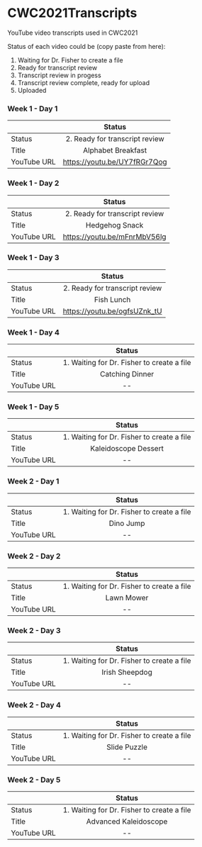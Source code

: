 # CWC2021Transcripts
YouTube video transcripts used in CWC2021

Status of each video could be (copy paste from here):
 1. Waiting for Dr. Fisher to create a file
 2. Ready for transcript review
 3. Transcript review in progess
 4. Transcript review complete, ready for upload
 5. Uploaded



### Week 1 - Day 1

| | Status |
| :---        |    :----:   |
| Status | 2. Ready for transcript review |
| Title   | Alphabet Breakfast |
| YouTube URL   | https://youtu.be/UY7fRGr7Qog |
 
### Week 1 - Day 2

| | Status |
| :---        |    :----:   |
| Status | 2. Ready for transcript review |
| Title   | Hedgehog Snack |
| YouTube URL   | https://youtu.be/mFnrMbV56lg |
 
### Week 1 - Day 3

| | Status |
| :---        |    :----:   |
| Status | 2. Ready for transcript review |
| Title   | Fish Lunch |
| YouTube URL   | https://youtu.be/ogfsUZnk_tU |

### Week 1 - Day 4

| | Status |
| :---        |    :----:   |
| Status | 1. Waiting for Dr. Fisher to create a file|
| Title   | Catching Dinner |
| YouTube URL   | --        |

### Week 1 - Day 5

| | Status |
| :---        |    :----:   |
| Status | 1. Waiting for Dr. Fisher to create a file|
| Title   | Kaleidoscope Dessert |
| YouTube URL   | --        |
 
 
### Week 2 - Day 1

| | Status |
| :---        |    :----:   |
| Status | 1. Waiting for Dr. Fisher to create a file|
| Title   |  Dino Jump  |
| YouTube URL   | --        |

### Week 2 - Day 2

| | Status |
| :---        |    :----:   |
| Status | 1. Waiting for Dr. Fisher to create a file|
| Title   | Lawn Mower |
| YouTube URL   | --        |

### Week 2 - Day 3

| | Status |
| :---        |    :----:   |
| Status | 1. Waiting for Dr. Fisher to create a file|
| Title   | Irish Sheepdog |
| YouTube URL   | --        |

### Week 2 - Day 4

| | Status |
| :---        |    :----:   |
| Status | 1. Waiting for Dr. Fisher to create a file|
| Title   | Slide Puzzle |
| YouTube URL   | --        |

### Week 2 - Day 5

| | Status |
| :---        |    :----:   |
| Status | 1. Waiting for Dr. Fisher to create a file|
| Title   | Advanced Kaleidoscope |
| YouTube URL   | --        |
